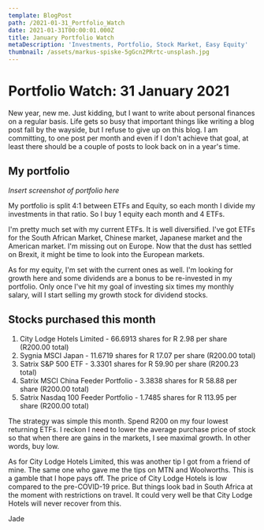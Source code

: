 ```yaml
---
template: BlogPost
path: /2021-01-31_Portfolio_Watch
date: 2021-01-31T00:00:01.000Z
title: January Portfolio Watch
metaDescription: 'Investments, Portfolio, Stock Market, Easy Equity'
thumbnail: /assets/markus-spiske-5gGcn2PRrtc-unsplash.jpg
---
```

# Portfolio Watch: 31 January 2021

New year, new me. Just kidding, but I want to write about personal finances on a regular basis. Life gets so busy that important things like writing a blog post fall by the wayside, but I refuse to give up on this blog. I am committing, to one post per month and even if I don't achieve that goal, at least there should be a couple of posts to look back on in a year's time.

## My portfolio

_Insert screenshot of portfolio here_

My portfolio is split 4:1 between ETFs and Equity, so each month I divide my investments in that ratio. So I buy 1 equity each month and 4 ETFs.

I'm pretty much set with my current ETFs. It is well diversified. I've got ETFs for the South African Market, Chinese market, Japanese market and the American market. I'm missing out on Europe. Now that the dust has settled on Brexit, it might be time to look into the European markets.

As for my equity, I'm set with the current ones as well. I'm looking for growth here and some dividends are a bonus to be re-invested in my portfolio. Only once I've hit my goal of investing six times my monthly salary, will I start selling my growth stock for dividend stocks.

## Stocks purchased this month

1. City Lodge Hotels Limited - 66.6913 shares for R 2.98 per share (R200.00 total)
2. Sygnia MSCI Japan - 11.6719 shares for R 17.07 per share (R200.00 total)
3. Satrix S&P 500 ETF - 3.3301 shares for R 59.90 per share (R200.23 total)
4. Satrix MSCI China Feeder Portfolio - 3.3838 shares for R 58.88 per share (R200.00 total)
5. Satrix Nasdaq 100 Feeder Portfolio - 1.7485 shares for R 113.95 per share (R200.00 total)

The strategy was simple this month. Spend R200 on my four lowest returning ETFs. I reckon I need to lower the average purchase price of stock so that when there are gains in the markets, I see maximal growth. In other words, buy low.

As for City Lodge Hotels Limited, this was another tip I got from a friend of mine. The same one who gave me the tips on MTN and Woolworths. This is a gamble that I hope pays off. The price of City Lodge Hotels is low compared to the pre-COVID-19 price. But things look bad in South Africa at the moment with restrictions on travel. It could very well be that City Lodge Hotels will never recover from this.

Jade
